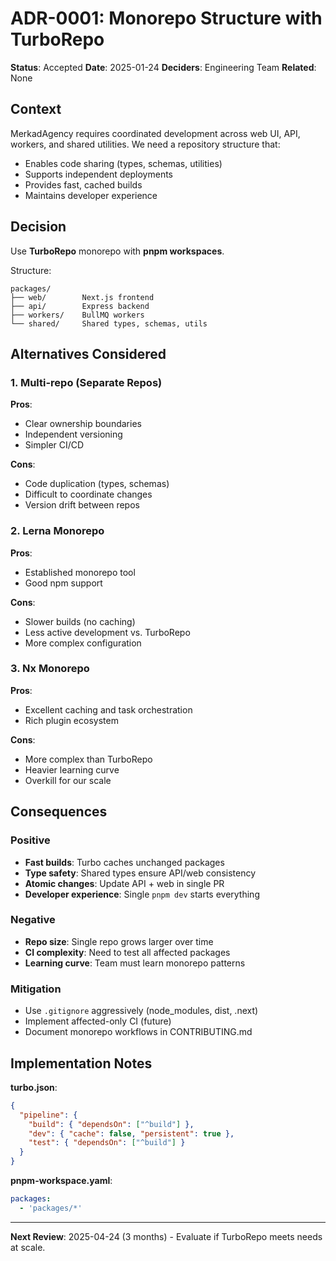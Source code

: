 # ADR-0001: Monorepo Structure with TurboRepo

**Status**: Accepted
**Date**: 2025-01-24
**Deciders**: Engineering Team
**Related**: None

## Context

MerkadAgency requires coordinated development across web UI, API, workers, and shared utilities. We need a repository structure that:
- Enables code sharing (types, schemas, utilities)
- Supports independent deployments
- Provides fast, cached builds
- Maintains developer experience

## Decision

Use **TurboRepo** monorepo with **pnpm workspaces**.

Structure:
```
packages/
├── web/        Next.js frontend
├── api/        Express backend
├── workers/    BullMQ workers
└── shared/     Shared types, schemas, utils
```

## Alternatives Considered

### 1. Multi-repo (Separate Repos)

**Pros**:
- Clear ownership boundaries
- Independent versioning
- Simpler CI/CD

**Cons**:
- Code duplication (types, schemas)
- Difficult to coordinate changes
- Version drift between repos

### 2. Lerna Monorepo

**Pros**:
- Established monorepo tool
- Good npm support

**Cons**:
- Slower builds (no caching)
- Less active development vs. TurboRepo
- More complex configuration

### 3. Nx Monorepo

**Pros**:
- Excellent caching and task orchestration
- Rich plugin ecosystem

**Cons**:
- More complex than TurboRepo
- Heavier learning curve
- Overkill for our scale

## Consequences

### Positive

- **Fast builds**: Turbo caches unchanged packages
- **Type safety**: Shared types ensure API/web consistency
- **Atomic changes**: Update API + web in single PR
- **Developer experience**: Single `pnpm dev` starts everything

### Negative

- **Repo size**: Single repo grows larger over time
- **CI complexity**: Need to test all affected packages
- **Learning curve**: Team must learn monorepo patterns

### Mitigation

- Use `.gitignore` aggressively (node_modules, dist, .next)
- Implement affected-only CI (future)
- Document monorepo workflows in CONTRIBUTING.md

## Implementation Notes

**turbo.json**:
```json
{
  "pipeline": {
    "build": { "dependsOn": ["^build"] },
    "dev": { "cache": false, "persistent": true },
    "test": { "dependsOn": ["^build"] }
  }
}
```

**pnpm-workspace.yaml**:
```yaml
packages:
  - 'packages/*'
```

---

**Next Review**: 2025-04-24 (3 months) - Evaluate if TurboRepo meets needs at scale.

